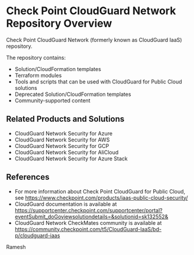 # Check Point CloudGuard Network Repository Overview
Check Point CloudGuard Network (formerly known as CloudGuard IaaS) repository.

The repository contains:

* Solution/CloudFormation templates
* Terraform modules
* Tools and scripts that can be used with CloudGuard for Public Cloud solutions
* Deprecated Solution/CloudFormation templates
* Community-supported content

## Related Products and Solutions
* CloudGuard Network Security for Azure
* CloudGuard Network Security  for AWS
* CloudGuard Network Security for GCP
* CloudGuard Network Security for AliCloud
* CloudGuard Network Security  for Azure Stack

## References
* For more information about Check Point CloudGuard for Public Cloud, see https://www.checkpoint.com/products/iaas-public-cloud-security/
* CloudGuard documentation is available at https://supportcenter.checkpoint.com/supportcenter/portal?eventSubmit_doGoviewsolutiondetails=&solutionid=sk132552&
* CloudGuard Network CheckMates community is available at https://community.checkpoint.com/t5/CloudGuard-IaaS/bd-p/cloudguard-iaas

Ramesh